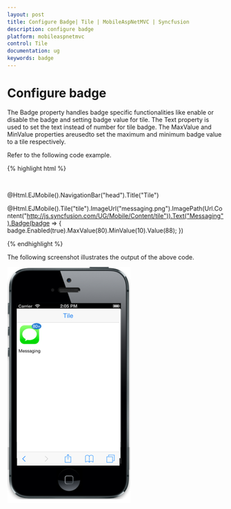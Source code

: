 ```yaml
---
layout: post
title: Configure Badge| Tile | MobileAspNetMVC | Syncfusion
description: configure badge
platform: mobileaspnetmvc
control: Tile
documentation: ug
keywords: badge
---
```


# Configure badge

The Badge property handles badge specific functionalities like enable or disable the badge and setting badge value for tile. The Text property is used to set the text instead of number for tile badge. The MaxValue and MinValue properties areusedto set the maximum and minimum badge value to a tile respectively. 

Refer to the following code example.

{% highlight html %}

<div style="margin-top:45px;">

@Html.EJMobile().NavigationBar("head").Title("Tile")

 @Html.EJMobile().Tile("tile").ImageUrl("messaging.png").ImagePath(Url.Content("http://js.syncfusion.com/UG/Mobile/Content/tile")).Text("Messaging").Badge(badge => { badge.Enabled(true).MaxValue(80).MinValue(10).Value(88); })

</div>

{% endhighlight %}

The following screenshot illustrates the output of the above code.

![](badge-configuration_images/badge-configuration_img1.png)



